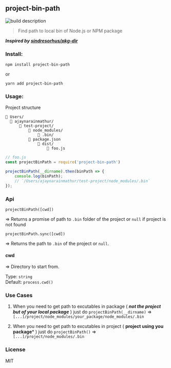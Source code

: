 ## project-bin-path

![build description](https://travis-ci.org/ajaymathur/project-bin-path.svg?branch=master)

> Find path to local bin of Node.js or NPM package

***Inspired by [sindresorhus/pkg-dir](https://github.com/sindresorhus/pkg-dir)***

### Install:

`npm install project-bin-path`

or

`yarn add project-bin-path`

### Usage:

Project structure

```text
📁 Users/
  📁 ajaynarainmathur/
      📁 test-project/
          📁 node_modules/
              📃 .bin/
          📃 package.json
              📁 dist/
                  📃 foo.js
```

```javascript
// foo.js
const projectBinPath = require('project-bin-path')

projectBinPath(__dirname).then(binPath => {
    console.log(binPath);
    // `/Users/ajaynarainmathur/test-project/node_modules/.bin`
});
```

### Api

`projectBinPath([cwd])`

=> Returns a promise of path to `.bin` folder of the project or `null` if project is not found

`projectBinPath.sync([cwd])`

=> Returns the path to `.bin` of the project or `null`.

#### cwd

=> Directory to start from.

Type: `string`<br />
Default: `process.cwd()`

### Use Cases

1. When you need to get path to excutables in package ( ***not the project but of your local package*** ) just do `projectBinPath(__dirname)` => `[...]/project/node_modules/your_package/node_modules/.bin`

2. When you need to get path to excutables in project ( **project using you package*** ) just do `projectBinPath()` => `[...]/project/node_modules/.bin`

### License

MIT
